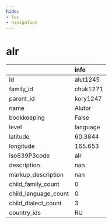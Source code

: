 ```yaml
---
hide:
- toc
- navigation
---
```

# alr
|                      | info     |
|:---------------------|:---------|
| id                   | alut1245 |
| family_id            | chuk1271 |
| parent_id            | kory1247 |
| name                 | Alutor   |
| bookkeeping          | False    |
| level                | language |
| latitude             | 60.3844  |
| longitude            | 165.653  |
| iso639P3code         | alr      |
| description          | nan      |
| markup_description   | nan      |
| child_family_count   | 0        |
| child_language_count | 0        |
| child_dialect_count  | 3        |
| country_ids          | RU       |